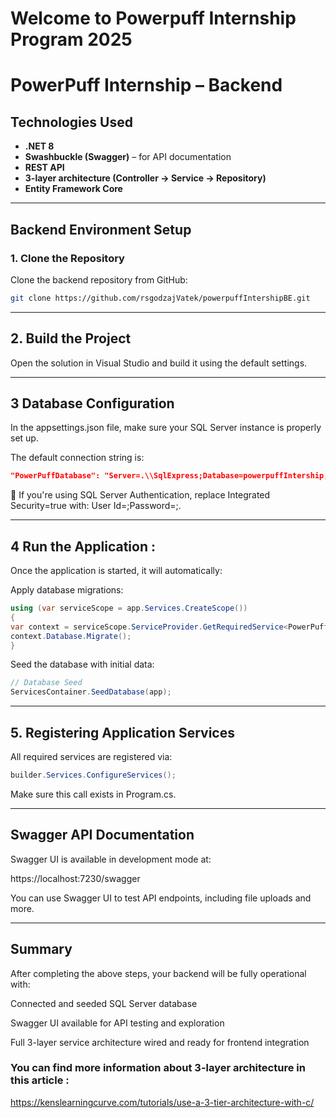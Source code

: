# Welcome to Powerpuff Internship Program 2025

# PowerPuff Internship – Backend

## Technologies Used

- **.NET 8**
- **Swashbuckle (Swagger)** – for API documentation
- **REST API**
- **3-layer architecture (Controller → Service → Repository)**
- **Entity Framework Core**

---

## Backend Environment Setup

### 1. Clone the Repository

Clone the backend repository from GitHub:

```bash
git clone https://github.com/rsgodzajVatek/powerpuffIntershipBE.git
```

---
## 2. Build the Project
   Open the solution in Visual Studio and build it using the default settings.

---
## 3 Database Configuration

In the appsettings.json file, make sure your SQL Server instance is properly set up.

The default connection string is:
```json
"PowerPuffDatabase": "Server=.\\SqlExpress;Database=powerpuffIntership;Integrated Security=true;Encrypt=True;TrustServerCertificate=True;Connection Timeout=60;MultipleActiveResultSets=True"
```


🔐 If you're using SQL Server Authentication, replace Integrated Security=true with:
User Id=<your-username>;Password=<your-password>;.

---

## 4 Run the Application : 
Once the application is started, it will automatically:

Apply database migrations:
```C#
using (var serviceScope = app.Services.CreateScope())
{
var context = serviceScope.ServiceProvider.GetRequiredService<PowerPuffDbContext>();
context.Database.Migrate();
}
```

Seed the database with initial data:
```C#
// Database Seed
ServicesContainer.SeedDatabase(app);
```

---
## 5. Registering Application Services
All required services are registered via:
```C#
builder.Services.ConfigureServices();
```

Make sure this call exists in Program.cs.

---

## Swagger API Documentation
Swagger UI is available in development mode at:

https://localhost:7230/swagger

You can use Swagger UI to test API endpoints, including file uploads and more.

---

## Summary
After completing the above steps, your backend will be fully operational with:

Connected and seeded SQL Server database

Swagger UI available for API testing and exploration

Full 3-layer service architecture wired and ready for frontend integration

### You can find more information about 3-layer architecture in this article : 
https://kenslearningcurve.com/tutorials/use-a-3-tier-architecture-with-c/
